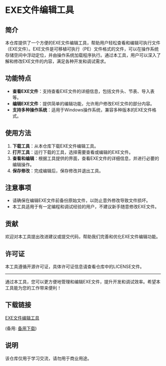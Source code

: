 # EXE文件编辑工具

## 简介
本仓库提供了一个方便的EXE文件编辑工具，帮助用户轻松查看和编辑可执行文件（EXE文件）。EXE文件是可移植可执行（PE）文件格式的文件，可以在操作系统存储空间中浮动定位，并由操作系统加载程序执行。通过本工具，用户可以深入了解和修改EXE文件的内容，满足各种开发和调试需求。

## 功能特点
- **查看EXE文件**：支持查看EXE文件的详细信息，包括文件头、节表、导入表等。
- **编辑EXE文件**：提供简单的编辑功能，允许用户修改EXE文件的部分内容。
- **支持多种操作系统**：适用于Windows操作系统，兼容多种版本的EXE文件格式。

## 使用方法
1. **下载工具**：从本仓库下载EXE文件编辑工具。
2. **打开工具**：运行下载的工具，选择需要查看或编辑的EXE文件。
3. **查看和编辑**：根据工具提供的界面，查看EXE文件的详细信息，并进行必要的编辑操作。
4. **保存修改**：完成编辑后，保存修改并退出工具。

## 注意事项
- 请确保在编辑EXE文件前备份原始文件，以防止意外修改导致文件损坏。
- 本工具适用于有一定编程和调试经验的用户，不建议新手随意修改EXE文件。

## 贡献
欢迎对本工具提出改进建议或提交代码，帮助我们完善和优化EXE文件编辑功能。

## 许可证
本工具遵循开源许可证，具体许可证信息请查看仓库中的LICENSE文件。

---

通过本工具，您可以更方便地管理和编辑EXE文件，提升开发和调试效率。希望本工具能为您的工作带来便利！

## 下载链接
[EXE文件编辑工具](https://pan.quark.cn/s/297ed26bc059) 

(备用: [备用下载](https://pan.baidu.com/s/1FQs5T0GDgcAlgPWxmKMEVA?pwd=1234))

## 说明

该仓库仅用于学习交流，请勿用于商业用途。
